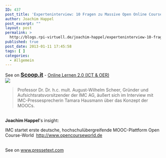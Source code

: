 ```yaml
---
ID: 437
post_title: 'Experteninterview: 10 Fragen zu Massive Open Online Courses &#8211; MOOC'
author: Joachim Happel
post_excerpt: ""
layout: post
permalink: >
  http://blogs.rpi-virtuell.de/joachim-happel/experteninterview-10-fragen-zu-massive-open-online-courses-mooc/
published: true
post_date: 2013-01-11 17:45:58
tags: [ ]
categories:
  - Allgemein
---
```

See on <a style='font-weight: bold;font-size: 18px' href='http://www.scoop.it/t/online-lernen-2-0/p/3994873988/experteninterview-10-fragen-zu-massive-open-online-courses-mooc'>Scoop.it</a> - <a href='http://www.scoop.it/t/online-lernen-2-0'>Online Lernen 2.0 (ICT &amp; OER)</a><br /><a href='http://www.scoop.it/t/online-lernen-2-0/p/3994873988/experteninterview-10-fragen-zu-massive-open-online-courses-mooc'><img src='http://img.scoop.it/44jfCYVnvEIWJVoqllqyyDl72eJkfbmt4t8yenImKBXEejxNn4ZJNZ2ss5Ku7Cxt' /></a><br /><blockquote> Professor Dr. Dr. h.c. mult. August-Wilhelm Scheer, Gr&uuml;nder und Aufsichtsratsvorsitzender der IMC AG, &auml;u&szlig;ert sich im Interview mit IMC-Pressesprecherin Tamara Hausmann &uuml;ber das Konzept der MOOCs.</blockquote><br /><div><div><b>Joachim Happel</b>'s insight:</div><div><p><p>IMC startet&nbsp;erste deutsche, hochschul&uuml;bergreifende MOOC-Plattform Open Course-World&nbsp;&nbsp;<a href="http://www.opencourseworld.de" rel="nofollow">http://www.opencourseworld.de</a></p></p></div></div><br />See on <a href='http://www.pressetext.com/news/20130111013'>www.pressetext.com</a>